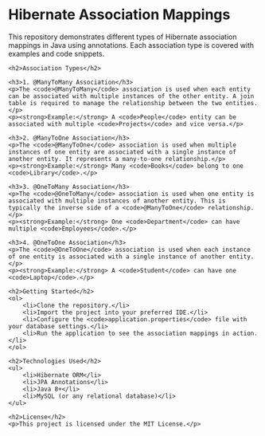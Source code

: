 <!DOCTYPE html>
<html lang="en">
<head>
    <meta charset="UTF-8">
    <meta name="viewport" content="width=device-width, initial-scale=1.0">
    <title>Hibernate Association Mappings</title>
</head>
<body>
    <h1>Hibernate Association Mappings</h1>
    <p>This repository demonstrates different types of Hibernate association mappings in Java using annotations. Each association type is covered with examples and code snippets.</p>

    <h2>Association Types</h2>

    <h3>1. @ManyToMany Association</h3>
    <p>The <code>@ManyToMany</code> association is used when each entity can be associated with multiple instances of the other entity. A join table is required to manage the relationship between the two entities.</p>
    <p><strong>Example:</strong> A <code>People</code> entity can be associated with multiple <code>Projects</code> and vice versa.</p>

    <h3>2. @ManyToOne Association</h3>
    <p>The <code>@ManyToOne</code> association is used when multiple instances of one entity are associated with a single instance of another entity. It represents a many-to-one relationship.</p>
    <p><strong>Example:</strong> Many <code>Books</code> belong to one <code>Library</code>.</p>

    <h3>3. @OneToMany Association</h3>
    <p>The <code>@OneToMany</code> association is used when one entity is associated with multiple instances of another entity. This is typically the inverse side of a <code>@ManyToOne</code> relationship.</p>
    <p><strong>Example:</strong> One <code>Department</code> can have multiple <code>Employees</code>.</p>

    <h3>4. @OneToOne Association</h3>
    <p>The <code>@OneToOne</code> association is used when each instance of one entity is associated with a single instance of another entity.</p>
    <p><strong>Example:</strong> A <code>Student</code> can have one <code>Laptop</code>.</p>

    <h2>Getting Started</h2>
    <ol>
        <li>Clone the repository.</li>
        <li>Import the project into your preferred IDE.</li>
        <li>Configure the <code>application.properties</code> file with your database settings.</li>
        <li>Run the application to see the association mappings in action.</li>
    </ol>

    <h2>Technologies Used</h2>
    <ul>
        <li>Hibernate ORM</li>
        <li>JPA Annotations</li>
        <li>Java 8+</li>
        <li>MySQL (or any relational database)</li>
    </ul>

    <h2>License</h2>
    <p>This project is licensed under the MIT License.</p>
</body>
</html>
